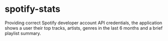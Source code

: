 # spotify-stats
Providing correct Spotify developer account API credentials, the application shows a user their top tracks, artists, genres in the last 6 months and a brief playlist summary.
